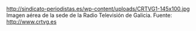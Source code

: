 http://sindicato-periodistas.es/wp-content/uploads/CRTVG1-145x100.jpg
Imagen aérea de la sede de la Radio Televisión de Galicia. Fuente: http://www.crtvg.es
